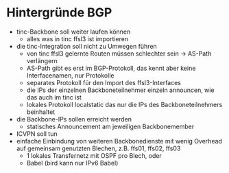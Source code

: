 # Hintergründe BGP
* tinc-Backbone soll weiter laufen können
    * alles was in tinc ffsl3 ist importieren
* die tinc-Integration soll nicht zu Umwegen führen
    * von tinc ffsl3 gelernte Routen müssen schlechter sein -> AS-Path verlängern
    * AS-Path gibt es erst im BGP-Protokoll, das kennt aber keine Interfacenamen, nur Protokolle
	* separates Protokoll für den Import des ffsl3-Interfaces
    * die IPs der einzelnen Backboneteilnehmer einzeln announcen, wie das auch im tinc ist
	* lokales Protokoll localstatic das nur die IPs des Backboneteilnehmers beinhaltet
* die Backbone-IPs sollen erreicht werden
    * statisches Announcement am jeweiligen Backbonemember
* ICVPN soll tun
* einfache Einbindung von weiteren Backbonedienste mit wenig Overhead auf gemeinsam genutzten Blechen, z.B. ffs01, ffs02, ffs03
    * 1 lokales Transfernetz mit OSPF pro Blech, oder
    * Babel (bird kann nur IPv6 Babel)

